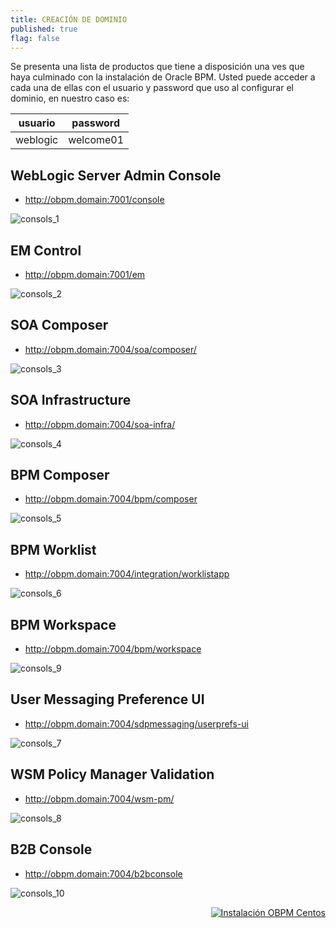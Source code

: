 ```yaml
---
title: CREACIÓN DE DOMINIO
published: true
flag: false 
---
```


Se presenta una lista de productos que tiene a disposición una ves que haya culminado con la instalación de Oracle BPM. Usted puede acceder a cada una de ellas con el usuario y password que uso al configurar el dominio, en nuestro caso es:

| **usuario** | **password** |
| ----------- | ------------ |
| weblogic    | welcome01    |

## WebLogic Server Admin Console

+ http://obpm.domain:7001/console

![consols_1](../assets/obpm/centos/consols/consols_1.png)

## EM Control

+ http://obpm.domain:7001/em

![consols_2](../assets/obpm/centos/consols/consols_2.png)

## SOA Composer

+ http://obpm.domain:7004/soa/composer/

![consols_3](../assets/obpm/centos/consols/consols_3.png)

## SOA Infrastructure

+ http://obpm.domain:7004/soa-infra/

![consols_4](../assets/obpm/centos/consols/consols_4.png)

## BPM Composer

+ http://obpm.domain:7004/bpm/composer

![consols_5](../assets/obpm/centos/consols/consols_5.png)

## BPM Worklist

+ http://obpm.domain:7004/integration/worklistapp

![consols_6](../assets/obpm/centos/consols/consols_6.png)

## BPM Workspace

+ http://obpm.domain:7004/bpm/workspace

![consols_9](../assets/obpm/centos/consols/consols_9.png)

## User Messaging Preference UI

+ http://obpm.domain:7004/sdpmessaging/userprefs-ui

![consols_7](../assets/obpm/centos/consols/consols_7.png)

## WSM Policy Manager Validation

+ http://obpm.domain:7004/wsm-pm/

![consols_8](../assets/obpm/centos/consols/consols_8.png)

## B2B Console

+ http://obpm.domain:7004/b2bconsole

![consols_10](../assets/obpm/centos/consols/consols_10.png)

<div align="right">
    <a href="obpm-centos-install">
        <img src="../assets/icons/boton-back.png" title="Instalación OBPM Centos"  />
    </a>
</div>